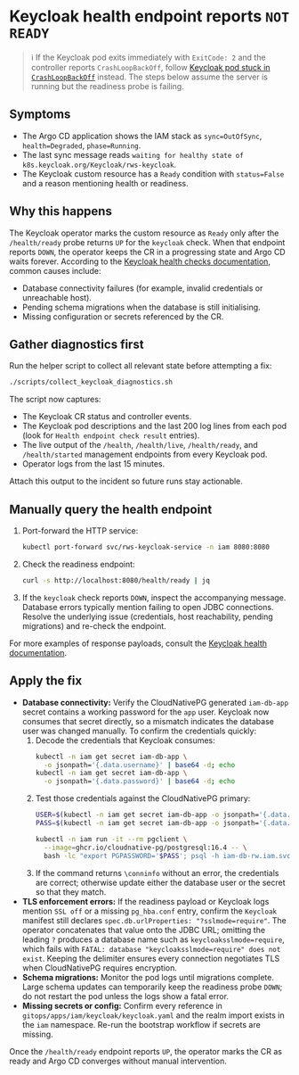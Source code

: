 # Keycloak health endpoint reports `NOT READY`

> ℹ️ If the Keycloak pod exits immediately with `ExitCode: 2` and the controller reports `CrashLoopBackOff`,
> follow [Keycloak pod stuck in `CrashLoopBackOff`](./keycloak-crashloop.md) instead. The steps below assume the
> server is running but the readiness probe is failing.

## Symptoms

* The Argo CD application shows the IAM stack as `sync=OutOfSync`, `health=Degraded`, `phase=Running`.
* The last sync message reads `waiting for healthy state of k8s.keycloak.org/Keycloak/rws-keycloak`.
* The Keycloak custom resource has a `Ready` condition with `status=False` and a reason mentioning health or readiness.

## Why this happens

The Keycloak operator marks the custom resource as `Ready` only after the `/health/ready` probe returns `UP` for the `keycloak` check. When that endpoint reports `DOWN`, the operator keeps the CR in a progressing state and Argo CD waits forever. According to the [Keycloak health checks documentation](https://www.keycloak.org/observability/health), common causes include:

* Database connectivity failures (for example, invalid credentials or unreachable host).
* Pending schema migrations when the database is still initialising.
* Missing configuration or secrets referenced by the CR.

## Gather diagnostics first

Run the helper script to collect all relevant state before attempting a fix:

```bash
./scripts/collect_keycloak_diagnostics.sh
```

The script now captures:

* The Keycloak CR status and controller events.
* The Keycloak pod descriptions and the last 200 log lines from each pod (look for `Health endpoint check result` entries).
* The live output of the `/health`, `/health/live`, `/health/ready`, and `/health/started` management endpoints from every Keycloak pod.
* Operator logs from the last 15 minutes.

Attach this output to the incident so future runs stay actionable.

## Manually query the health endpoint

1. Port-forward the HTTP service:
   ```bash
   kubectl port-forward svc/rws-keycloak-service -n iam 8080:8080
   ```
2. Check the readiness endpoint:
   ```bash
   curl -s http://localhost:8080/health/ready | jq
   ```
3. If the `keycloak` check reports `DOWN`, inspect the accompanying message. Database errors typically mention failing to open JDBC connections. Resolve the underlying issue (credentials, host reachability, pending migrations) and re-check the endpoint.

For more examples of response payloads, consult the [Keycloak health documentation](https://www.keycloak.org/observability/health).

## Apply the fix

* **Database connectivity:** Verify the CloudNativePG generated `iam-db-app` secret contains a working password for the `app` user. Keycloak now consumes that secret directly, so a mismatch indicates the database user was changed manually. To confirm the credentials quickly:
  1. Decode the credentials that Keycloak consumes:
     ```bash
     kubectl -n iam get secret iam-db-app \
       -o jsonpath='{.data.username}' | base64 -d; echo
     kubectl -n iam get secret iam-db-app \
       -o jsonpath='{.data.password}' | base64 -d; echo
     ```
  2. Test those credentials against the CloudNativePG primary:
     ```bash
     USER=$(kubectl -n iam get secret iam-db-app -o jsonpath='{.data.username}' | base64 -d)
     PASS=$(kubectl -n iam get secret iam-db-app -o jsonpath='{.data.password}' | base64 -d)

     kubectl -n iam run -it --rm pgclient \
       --image=ghcr.io/cloudnative-pg/postgresql:16.4 -- \
       bash -lc "export PGPASSWORD='$PASS'; psql -h iam-db-rw.iam.svc.cluster.local -U '$USER' -d keycloak -c '\\conninfo'"
     ```
  3. If the command returns `\conninfo` without an error, the credentials are correct; otherwise update either the database user or the secret so that they match.
* **TLS enforcement errors:** If the readiness payload or Keycloak logs mention `SSL off` or a missing `pg_hba.conf` entry, confirm the `Keycloak` manifest still declares `spec.db.urlProperties: "?sslmode=require"`. The operator concatenates that value onto the JDBC URL; omitting the leading `?` produces a database name such as `keycloaksslmode=require`, which fails with `FATAL: database "keycloaksslmode=require" does not exist`. Keeping the delimiter ensures every connection negotiates TLS when CloudNativePG requires encryption.
* **Schema migrations:** Monitor the pod logs until migrations complete. Large schema updates can temporarily keep the readiness probe `DOWN`; do not restart the pod unless the logs show a fatal error.
* **Missing secrets or config:** Confirm every reference in `gitops/apps/iam/keycloak/keycloak.yaml` and the realm import exists in the `iam` namespace. Re-run the bootstrap workflow if secrets are missing.

Once the `/health/ready` endpoint reports `UP`, the operator marks the CR as ready and Argo CD converges without manual intervention.
